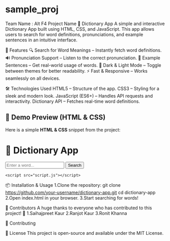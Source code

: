 # sample_proj

Team Name : Alt F4
Project Name 
📖 Dictionary App
A simple and interactive Dictionary App built using HTML, CSS, and JavaScript. This app allows users to search for word definitions, pronunciations, and example sentences in an intuitive interface.

🚀 Features
🔍 Search for Word Meanings – Instantly fetch word definitions.
🔊 Pronunciation Support – Listen to the correct pronunciation.
📖 Example Sentences – Get real-world usage of words.
🌙 Dark & Light Mode – Toggle between themes for better readability.
⚡ Fast & Responsive – Works seamlessly on all devices.


🛠️ Technologies Used
HTML5 – Structure of the app.
CSS3 – Styling for a sleek and modern look.
JavaScript (ES6+) – Handles API requests and interactivity.
Dictionary API – Fetches real-time word definitions.

## 🎨 Demo Preview (HTML & CSS)
Here is a simple **HTML & CSS** snippet from the project:

<!DOCTYPE html>
<html lang="en">
<head>
    <meta charset="UTF-8">
    <meta name="viewport" content="width=device-width, initial-scale=1.0">
    <title>Dictionary App</title>
    <link rel="stylesheet" href="styles.css">
</head>
<body>
    <div class="container">
        <h1>📖 Dictionary App</h1>
        <div class="search-box">
            <input type="text" id="wordInput" placeholder="Enter a word...">
            <button onclick="searchWord()">Search</button>
        </div>
        <div id="result"></div>
    </div>

    <script src="script.js"></script>
</body>
</html>


📦 Installation & Usage
1.Clone the repository:
    git clone https://github.com/your-username/dictionary-app.git
    cd dictionary-app
2.Open index.html in your browser.
3.Start searching for words!

👥 Contributors
A huge thanks to everyone who has contributed to this project! 🎉
1.Saihajpreet Kaur
2.Ranjot Kaur 
3.Ronit Khanna 


🌟 Contributing


📜 License
This project is open-source and available under the MIT License.
